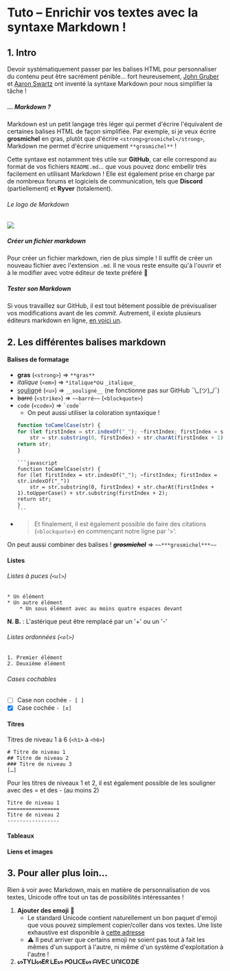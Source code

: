 # Tuto – Enrichir vos textes avec la syntaxe Markdown !
## 1. Intro
Devoir systématiquement passer par les balises HTML pour personnaliser du contenu peut être sacrément pénible… fort heureusement, [John Gruber](https://fr.wikipedia.org/wiki/John_Gruber) et [Aaron Swartz](https://fr.wikipedia.org/wiki/Aaron_Swartz) ont inventé la syntaxe Markdown pour nous simplifier la tâche !
##### … Markdown ?
Markdown est un petit langage très léger qui permet d'écrire l'équivalent de certaines balises HTML de façon simplifiée. Par exemple, si je veux écrire **grosmichel** en gras, plutôt que d'écrire `<strong>grosmichel</strong>`, Markdown me permet d'écrire uniquement `**grosmichel**` !

Cette syntaxe est notamment très utile sur **GitHub**, car elle correspond au format de vos fichiers `README.md`… que vous pouvez donc embellir très facilement en utilisant Markdown ! Elle est également prise en charge par de nombreux forums et logiciels de communication, tels que **Discord** (partiellement) et **Ryver** (totalement).
###### Le logo de Markdown
![](https://upload.wikimedia.org/wikipedia/commons/4/48/Markdown-mark.svg?uselang=fr)
##### Créer un fichier markdown
Pour créer un fichier markdown, rien de plus simple ! Il suffit de créer un nouveau fichier avec l'extension `.md`. Il ne vous reste ensuite qu'à l'ouvrir et à le modifier avec votre éditeur de texte préféré 🤠
##### Tester son Markdown
Si vous travaillez sur GitHub, il est tout bêtement possible de prévisualiser vos modifications avant de les *commit*. Autrement, il existe plusieurs éditeurs markdown en ligne, [en voici un](https://dillinger.io/).
## 2. Les différentes balises markdown
#### Balises de formatage
* **gras** (`<strong>`) ⇒ `**gras**`
* *italique* (`<em>`) ⇒ `*italique*`ou `_italique_`
* s̲o̲u̲l̲i̲gn̲é (`<u>`) ⇒ `__souligné__` (ne fonctionne pas sur GitHub ¯\\\_(ツ)_/¯)
* ~~barré~~ (`<strike>`) ⇒ `~~barré~~`
(`<blockquote>`)
* `code` (`<code>`) ⇒ ``­`code`­``
    * On peut aussi utiliser la coloration syntaxique !
    ```javascript
    function toCamelCase(str) {
	for (let firstIndex = str.indexOf("_"); ~firstIndex; firstIndex = str.indexOf("_"))
		str = str.substring(0, firstIndex) + str.charAt(firstIndex + 1).toUpperCase() + str.substring(firstIndex + 2);
	return str;
    }
    ```
    ```
    `­`­`javascript
    function toCamelCase(str) {
	for (let firstIndex = str.indexOf("_"); ~firstIndex; firstIndex = str.indexOf("_"))
		str = str.substring(0, firstIndex) + str.charAt(firstIndex + 1).toUpperCase() + str.substring(firstIndex + 2);
	return str;
    }
    `­`­`
* > Et finalement, il est également possible de faire des citations (`<blockquote>`) en commençant notre ligne par '>'.

On peut aussi combiner des balises ! ~~***grosmichel***~~ ⇒ `~~***grosmichel***~~`
#### Listes
###### Listes à puces (`<ul>`)
```
* Un élément
* Un autre élément
    * Un sous élément avec au moins quatre espaces devant
```
**N. B.** : L'astérique peut être remplacé par un '+' ou un '-'
###### Listes ordonnées (`<ol>`)
```
1. Premier élément
2. Deuxième élément
``` 
###### Cases cochables
- [ ] Case non cochée `- [ ]`
- [x] Case cochée `- [x]`
#### Titres
Titres de niveau 1 à 6 (`<h1>` à `<h6>`)
```
# Titre de niveau 1
## Titre de niveau 2
### Titre de niveau 3
[…]
```
Pour les titres de niveaux 1 et 2, il est également possible de les souligner avec des = et des - (au moins 2)
```
Titre de niveau 1
=================
Titre de niveau 2
-----------------
```
#### Tableaux
#### Liens et images
## 3. Pour aller plus loin…
Rien à voir avec Markdown, mais en matière de personnalisation de vos textes, Unicode offre tout un tas de possibilités intéressantes !
1. **Ajouter des emoji** 👺
    * Le standard Unicode contient naturellement un bon paquet d'emoji que vous pouvez simplement copier/coller dans vos textes. Une liste exhaustive est disponible à [cette adresse](https://unicode.org/emoji/charts/full-emoji-list.html)
    * ⚠ Il peut arriver que certains emoji ne soient pas tout à fait les mêmes d'un support à l'autre, ni même d'un système d'exploitation à l'autre !
2. **ᔕTYᒪIᔕEᖇ ᒪEᔕ ᑭOᒪIᑕEᔕ ᗩᐯEᑕ ᑌᑎIᑕOᗪE**
